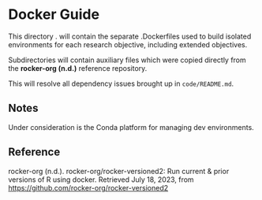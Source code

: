 # Docker Guide
This directory . will contain the separate .Dockerfiles used to build isolated
environments for each research objective, including extended objectives.

Subdirectories will contain auxiliary files which were copied directly from 
the **rocker-org (n.d.)** reference repository.

This will resolve all dependency issues brought up in `code/README.md`.

## Notes
Under consideration is the Conda platform for managing dev environments.

## Reference
rocker-org (n.d.). rocker-org/rocker-versioned2: Run current & prior versions of R using docker. Retrieved July 18, 2023, from https://github.com/rocker-org/rocker-versioned2